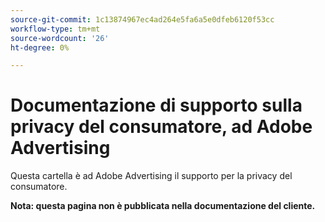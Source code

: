 ```yaml
---
source-git-commit: 1c13874967ec4ad264e5fa6a5e0dfeb6120f53cc
workflow-type: tm+mt
source-wordcount: '26'
ht-degree: 0%

---
```

# Documentazione di supporto sulla privacy del consumatore, ad Adobe Advertising

Questa cartella è ad Adobe Advertising il supporto per la privacy del consumatore.

**Nota: questa pagina non è pubblicata nella documentazione del cliente.**
